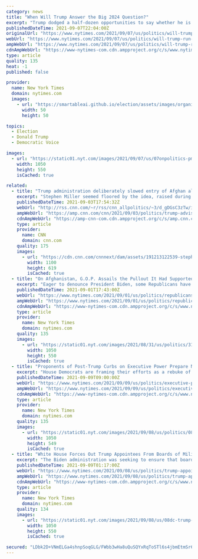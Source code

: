 ```yaml
---
category: news
title: "When Will Trump Answer the Big 2024 Question?"
excerpt: "Trump dodged a half-dozen opportunities to say whether he is planning to run for president once again in 2024. Mr. Fredericks, who alongside his radio gig also served as a chairman of Mr. Trump’s campaigns in Virginia,"
publishedDateTime: 2021-09-07T22:04:00Z
originalUrl: "https://www.nytimes.com/2021/09/07/us/politics/will-trump-run-2024.html"
webUrl: "https://www.nytimes.com/2021/09/07/us/politics/will-trump-run-2024.html"
ampWebUrl: "https://www.nytimes.com/2021/09/07/us/politics/will-trump-run-2024.amp.html"
cdnAmpWebUrl: "https://www-nytimes-com.cdn.ampproject.org/c/s/www.nytimes.com/2021/09/07/us/politics/will-trump-run-2024.amp.html"
type: article
quality: 135
heat: -1
published: false

provider:
  name: New York Times
  domain: nytimes.com
  images:
    - url: "https://smartableai.github.io/election/assets/images/organizations/nytimes.com-50x50.jpg"
      width: 50
      height: 50

topics:
  - Election
  - Donald Trump
  - Democratic Voice

images:
  - url: "https://static01.nyt.com/images/2021/09/07/us/07onpolitics-pm-newsletter/07onpolitics-pm-newsletter-facebookJumbo.jpg"
    width: 1050
    height: 550
    isCached: true

related:
  - title: "Trump administration deliberately slowed entry of Afghan allies"
    excerpt: "Stephen Miller seemed floored by the idea, raised during a fall Cabinet meeting in 2018, of  keeping open the doors for Afghan allies and other Middle East refugees to enter the US. \n    \n"
    publishedDateTime: 2021-09-03T17:54:32Z
    webUrl: "http://rss.cnn.com/~r/rss/cnn_allpolitics/~3/d_gDGsC3zTw/index.html"
    ampWebUrl: "https://amp.cnn.com/cnn/2021/09/03/politics/trump-adviser-stephen-miller-afghan-allies-us-entry/index.html"
    cdnAmpWebUrl: "https://amp-cnn-com.cdn.ampproject.org/c/s/amp.cnn.com/cnn/2021/09/03/politics/trump-adviser-stephen-miller-afghan-allies-us-entry/index.html"
    type: article
    provider:
      name: CNN
      domain: cnn.com
    quality: 175
    images:
      - url: "https://cdn.cnn.com/cnnnext/dam/assets/191213122539-stephen-miller-white-house-file-super-tease.jpg"
        width: 1100
        height: 619
        isCached: true
  - title: "On Afghanistan, G.O.P. Assails the Pullout It Had Supported Under Trump"
    excerpt: "Eager to denounce President Biden, some Republicans have flip-flopped on bringing U.S. troops home — making it difficult to discern what they actually believe."
    publishedDateTime: 2021-09-01T17:43:00Z
    webUrl: "https://www.nytimes.com/2021/09/01/us/politics/republicans-afghanistan-withdrawal-support.html"
    ampWebUrl: "https://www.nytimes.com/2021/09/01/us/politics/republicans-afghanistan-withdrawal-support.amp.html"
    cdnAmpWebUrl: "https://www-nytimes-com.cdn.ampproject.org/c/s/www.nytimes.com/2021/09/01/us/politics/republicans-afghanistan-withdrawal-support.amp.html"
    type: article
    provider:
      name: New York Times
      domain: nytimes.com
    quality: 135
    images:
      - url: "https://static01.nyt.com/images/2021/08/31/us/politics/31GOP-Afghanistan-1/merlin_193632333_b6959d88-e372-410f-b324-f7b17d1c4361-facebookJumbo.jpg"
        width: 1050
        height: 550
        isCached: true
  - title: "Proponents of Post-Trump Curbs on Executive Power Prepare New Push"
    excerpt: "House Democrats are framing their efforts as a rebuke of Donald J. Trump’s record as would-be reformers seek Senate Republican support."
    publishedDateTime: 2021-09-09T09:00:00Z
    webUrl: "https://www.nytimes.com/2021/09/09/us/politics/executive-power-limits.html"
    ampWebUrl: "https://www.nytimes.com/2021/09/09/us/politics/executive-power-limits.amp.html"
    cdnAmpWebUrl: "https://www-nytimes-com.cdn.ampproject.org/c/s/www.nytimes.com/2021/09/09/us/politics/executive-power-limits.amp.html"
    type: article
    provider:
      name: New York Times
      domain: nytimes.com
    quality: 135
    images:
      - url: "https://static01.nyt.com/images/2021/09/08/us/politics/08dc-presidency/08dc-presidency-facebookJumbo.jpg"
        width: 1050
        height: 549
        isCached: true
  - title: "White House Forces Out Trump Appointees From Boards of Military Academies"
    excerpt: "The Biden administration was seeking to ensure that board members were “qualified to serve” and aligned with the president’s values, said Jen Psaki, the White House press secretary."
    publishedDateTime: 2021-09-09T01:17:00Z
    webUrl: "https://www.nytimes.com/2021/09/08/us/politics/trump-appointees-military-academy-boards.html"
    ampWebUrl: "https://www.nytimes.com/2021/09/08/us/politics/trump-appointees-military-academy-boards.amp.html"
    cdnAmpWebUrl: "https://www-nytimes-com.cdn.ampproject.org/c/s/www.nytimes.com/2021/09/08/us/politics/trump-appointees-military-academy-boards.amp.html"
    type: article
    provider:
      name: New York Times
      domain: nytimes.com
    quality: 134
    images:
      - url: "https://static01.nyt.com/images/2021/09/08/us/08dc-trump-appointees/merlin_164002872_3c851945-3cc7-4ef8-9a94-a48fbfcf8718-facebookJumbo.jpg"
        width: 1050
        height: 550
        isCached: true

secured: "LDbk2D+VNmELGa4shnpSoqGLG/FWbb3wHa8uQuSQYxRqToSTl6s4jbmEtmSr6G42mEFcfNOrABJYB5emxzkrFjcS0chjwCSAgD5k0Km2QRpI7GoYwZojj8ClpP+VAOg3ZObRdP7wDbHt4fu2WTtrXi7jMLaObN7KbyqpEMsRlG4JD2kMohqVKm2x9UhgLhZsWRCfZkqfYNG4volcPMxyn2o16qe7yIfyOUUEd9YypaNVEUgK4K6/Q19fmmPd7f4wmTmV/2GlHwcrckG3mBHIBa5kIdqGndapx6+rZBnEJYSXeT5TnTU9gOo5avPD0cSCku/DANtSoAcoVhU6jdNZqY6hS4TJ9ufgqi2I+0tEalw=;3/0YCNUgDgQBSQYrH0MW6Q=="
---
```



